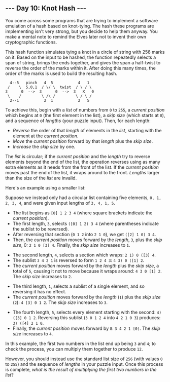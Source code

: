<h2>--- Day 10: Knot Hash ---</h2><p>You come across some programs that are trying to implement a software emulation of a hash based on knot-tying. The hash these programs are implementing isn't very strong, but you decide to help them anyway. You make a mental note to remind the Elves later not to <span title="NEW CRYPTOSYSTEM WHO DIS">invent their own cryptographic functions</span>.</p>
<p>This hash function simulates tying a knot in a circle of string with 256 marks on it. Based on the input to be hashed, the function repeatedly selects a span of string, brings the ends together, and gives the span a half-twist to reverse the order of the marks within it. After doing this many times, the order of the marks is used to build the resulting hash.</p>
<pre><code>  4--5   pinch   4  5           4   1
 /    \  5,0,1  / \/ \  twist  / \ / \
3      0  --&gt;  3      0  --&gt;  3   X   0
 \    /         \ /\ /         \ / \ /
  2--1           2  1           2   5
</code></pre>
<p>To achieve this, begin with a <em>list</em> of numbers from <code>0</code> to <code>255</code>, a <em>current position</em> which begins at <code>0</code> (the first element in the list), a <em>skip size</em> (which starts at <code>0</code>), and a sequence of <em>lengths</em> (your puzzle input).  Then, for each length:</p>
<ul>
<li><em>Reverse</em> the order of that <em>length</em> of elements in the <em>list</em>, starting with the element at the <em>current position</em>.</li>
<li><em>Move</em> the <em>current position</em> forward by that <em>length</em> plus the <em>skip size</em>.</li>
<li><em>Increase</em> the <em>skip size</em> by one.</li>
</ul>
<p>The <em>list</em> is circular; if the <em>current position</em> and the <em>length</em> try to reverse elements beyond the end of the list, the operation reverses using as many extra elements as it needs from the front of the list. If the <em>current position</em> moves past the end of the list, it wraps around to the front. <em>Lengths</em> larger than the size of the <em>list</em> are invalid.</p>
<p>Here's an example using a smaller list:</p>
<p>Suppose we instead only had a circular list containing five elements, <code>0, 1, 2, 3, 4</code>, and were given input lengths of <code>3, 4, 1, 5</code>.</p>
<ul>
<li>The list begins as <code>[0] 1 2 3 4</code> (where square brackets indicate the <em>current position</em>).</li>
<li>The first length, <code>3</code>, selects <code>([0] 1 2) 3 4</code> (where parentheses indicate the sublist to be reversed).</li>
<li>After reversing that section (<code>0 1 2</code> into <code>2 1 0</code>), we get <code>([2] 1 0) 3 4</code>.</li>
<li>Then, the <em>current position</em> moves forward by the <em>length</em>, <code>3</code>, plus the <em>skip size</em>, 0: <code>2 1 0 [3] 4</code>. Finally, the <em>skip size</em> increases to <code>1</code>.</li>
</ul>
<ul>
<li>The second length, <code>4</code>, selects a section which wraps: <code>2 1) 0 ([3] 4</code>.</li>
<li>The sublist <code>3 4 2 1</code> is reversed to form <code>1 2 4 3</code>: <code>4 3) 0 ([1] 2</code>.</li>
<li>The <em>current position</em> moves forward by the <em>length</em> plus the <em>skip size</em>, a total of <code>5</code>, causing it not to move because it wraps around: <code>4 3 0 [1] 2</code>. The <em>skip size</em> increases to <code>2</code>.</li>
</ul>
<ul>
<li>The third length, <code>1</code>, selects a sublist of a single element, and so reversing it has no effect.</li>
<li>The <em>current position</em> moves forward by the <em>length</em> (<code>1</code>) plus the <em>skip size</em> (<code>2</code>): <code>4 [3] 0 1 2</code>. The <em>skip size</em> increases to <code>3</code>.</li>
</ul>
<ul>
<li>The fourth length, <code>5</code>, selects every element starting with the second: <code>4) ([3] 0 1 2</code>. Reversing this sublist (<code>3 0 1 2 4</code> into <code>4 2 1 0 3</code>) produces: <code>3) ([4] 2 1 0</code>.</li>
<li>Finally, the <em>current position</em> moves forward by <code>8</code>: <code>3 4 2 1 [0]</code>. The <em>skip size</em> increases to <code>4</code>.</li>
</ul>
<p>In this example, the first two numbers in the list end up being <code>3</code> and <code>4</code>; to check the process, you can multiply them together to produce <code>12</code>.</p>
<p>However, you should instead use the standard list size of <code>256</code> (with values <code>0</code> to <code>255</code>) and the sequence of <em>lengths</em> in your puzzle input. Once this process is complete, <em>what is the result of multiplying the first two numbers in the list</em>?</p>
